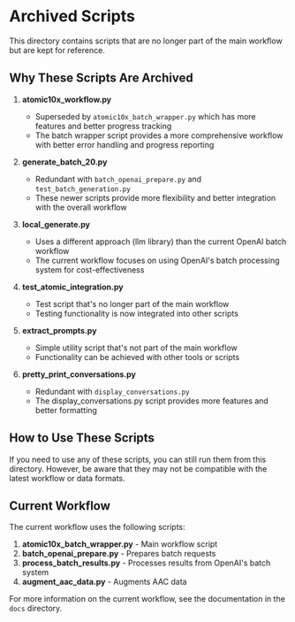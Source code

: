 # Archived Scripts

This directory contains scripts that are no longer part of the main workflow but are kept for reference.

## Why These Scripts Are Archived

1. **atomic10x_workflow.py**
   - Superseded by `atomic10x_batch_wrapper.py` which has more features and better progress tracking
   - The batch wrapper script provides a more comprehensive workflow with better error handling and progress reporting

2. **generate_batch_20.py**
   - Redundant with `batch_openai_prepare.py` and `test_batch_generation.py`
   - These newer scripts provide more flexibility and better integration with the overall workflow

3. **local_generate.py**
   - Uses a different approach (llm library) than the current OpenAI batch workflow
   - The current workflow focuses on using OpenAI's batch processing system for cost-effectiveness

4. **test_atomic_integration.py**
   - Test script that's no longer part of the main workflow
   - Testing functionality is now integrated into other scripts

5. **extract_prompts.py**
   - Simple utility script that's not part of the main workflow
   - Functionality can be achieved with other tools or scripts

6. **pretty_print_conversations.py**
   - Redundant with `display_conversations.py`
   - The display_conversations.py script provides more features and better formatting

## How to Use These Scripts

If you need to use any of these scripts, you can still run them from this directory. However, be aware that they may not be compatible with the latest workflow or data formats.

## Current Workflow

The current workflow uses the following scripts:

1. **atomic10x_batch_wrapper.py** - Main workflow script
2. **batch_openai_prepare.py** - Prepares batch requests
3. **process_batch_results.py** - Processes results from OpenAI's batch system
4. **augment_aac_data.py** - Augments AAC data

For more information on the current workflow, see the documentation in the `docs` directory.
